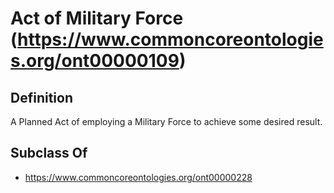 # Act of Military Force (https://www.commoncoreontologies.org/ont00000109)

## Definition
A Planned Act of employing a Military Force to achieve some desired result.

## Subclass Of
- https://www.commoncoreontologies.org/ont00000228

